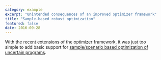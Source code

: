 ```yaml
---
category: example
excerpt: "Unintended consequences of an improved optimizer framework"
title: "Sample-based robust optimization"
featured: false
date: 2016-09-28
---
```


With the [recent extensions](/optimizerupdates) of the [optimizer](/command/optimizer) framework, it was just too simple to add basic support for [sample/scenario based optimization of uncertain programs](example/randomextensions).
